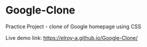 # Google-Clone
Practice Project - clone of Google homepage using CSS

Live demo link: https://elroy-a.github.io/Google-Clone/
